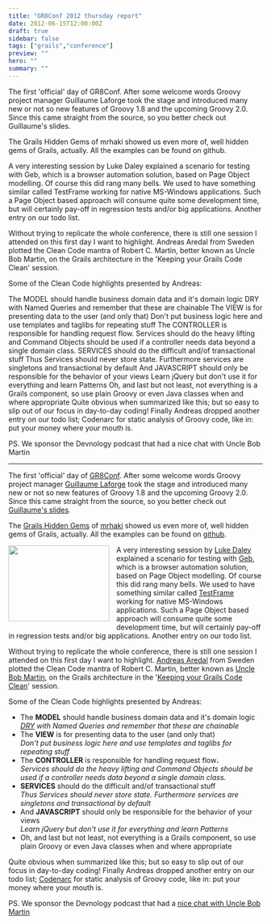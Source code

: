```yaml
---
title: "GR8Conf 2012 thursday report"
date: 2012-06-15T12:00:00Z
draft: true
sidebar: false
tags: ["grails","conference"]
preview: ""
hero: ""
summary: ""
---
```


The first 'official' day of GR8Conf. After some welcome words Groovy project manager Guillaume Laforge took the stage and introduced many new or not so new features of Groovy 1.8 and the upcoming Groovy 2.0. Since this came straight from the source, so you better check out Guillaume's slides.

The Grails Hidden Gems of mrhaki showed us even more of, well hidden gems of Grails, actually. All the examples can be found on github.


A very interesting session by Luke Daley explained a scenario for testing with Geb, which is a browser automation solution, based on Page Object modelling. Of course this did rang many bells. We used to have something similar called TestFrame working for native MS-Windows applications. Such a Page Object based approach will consume quite some development time, but will certainly pay-off in regression tests and/or big applications. Another entry on our todo list.

Without trying to replicate the whole conference, there is still one session I attended on this first day I want to highlight. Andreas Aredal from Sweden plotted the Clean Code mantra of Robert C. Martin, better known as Uncle Bob Martin, on the Grails architecture in the 'Keeping your Grails Code Clean' session.

Some of the Clean Code highlights presented by Andreas:

The MODEL should handle business domain data and it's domain logic
DRY with Named Queries and remember that these are chainable
The VIEW is for presenting data to the user (and only that)
Don't put business logic here and use templates and taglibs for repeating stuff
The CONTROLLER is responsible for handling request flow.
Services should do the heavy lifting and Command Objects should be used if a controller needs data beyond a single domain class.
SERVICES should do the difficult and/of transactional stuff
Thus Services should never store state. Furthermore services are singletons and transactional by default
And JAVASCRIPT should only be responsible for the behavior of your views
Learn jQuery but don't use it for everything and learn Patterns
Oh, and last but not least, not everything is a Grails component, so use plain Groovy or even Java classes when and where appropriate
Quite obvious when summarized like this; but so easy to slip out of our focus in day-to-day coding! Finally Andreas dropped another entry on our todo list; Codenarc for static analysis of Groovy code, like in: put your money where your mouth is.

PS. We sponsor the Devnology podcast that had a nice chat with Uncle Bob Martin

---


<p>The first 'official' day of <a href="http://gr8conf.eu">GR8Conf</a>. After some welcome words Groovy project manager <a href="http://gr8conf.eu/Speakers/Guillaume-Laforge">Guillaume Laforge</a> took the stage and introduced many new or not so new features of Groovy 1.8 and the upcoming Groovy 2.0. Since this came straight from the source, so you better check out <a href="http://www.slideshare.net/glaforge/groovy-18-and-20-at-gr8conf-europe-2012">Guillaume's slides</a>.
</p><p>The <a href="http://gr8conf.eu/Presentations/Grails-hidden-Gems">Grails Hidden Gems</a> of <a href="http://gr8conf.eu/Speakers/MrHaKi">mrhaki</a> showed us even more of, well hidden gems of Grails, actually. All the examples can be found on <a href="https://github.com/mrhaki/gr8conf2012-grails-hidden-gems">github</a>.</p>
<img border="0" height="150" src="http://3.bp.blogspot.com/-j0gKDzZoe_w/T9tzqLsFc9I/AAAAAAAAAO8/YhpUAn28Lr0/s200/556574_407903282581832_1683816066_n.jpg" style="clear: left; float: left; margin-bottom: 1em; margin-right: 1em;" width="200" /><p>A very interesting session by <a href="http://gr8conf.eu/Speakers/Luke-Daley">Luke Daley</a> explained a scenario for testing with <a href="http://www.gebish.org/">Geb</a>, which is a browser automation solution, based on Page Object modelling. Of course this did rang many bells. We used to have something similar called <a href="http://nl.wikipedia.org/wiki/TestFrame">TestFrame</a> working for native MS-Windows applications. Such a Page Object based approach will consume quite some development time, but will certainly pay-off in regression tests and/or big applications. Another entry on our todo list.</p>
<p>Without trying to replicate the whole conference, there is still one session I attended on this first day I want to highlight. <a href="http://gr8conf.eu/Speakers/Andreas-Aredal">Andreas Aredal</a> from Sweden plotted the Clean Code mantra of Robert C. Martin, better known as <a href="https://twitter.com/#!/unclebobmartin">Uncle Bob Martin</a>, on the Grails architecture in the '<a href="http://gr8conf.eu/Presentations/Keeping-your-Grails-code-clean">Keeping your Grails Code Clean</a>' session.</p>
<p>Some of the Clean Code highlights presented by Andreas:</p>
<ul>
<li>The <b>MODEL</b> should handle business domain data and it's domain logic<br />
<i><a href="http://en.wikipedia.org/wiki/Don't_repeat_yourself">DRY</a> with Named Queries and remember that these are chainable</i></li>
<li>The <b>VIEW</b> is for presenting data to the user (and only that)<br />
<i>Don't put business logic here and use templates and taglibs for repeating stuff</i>
</li>
<li>The <b>CONTROLLER</b> is responsible for handling request flow<b>.</b><br />
<i>Services should do the heavy lifting and Command Objects should be used if a controller needs data beyond a single domain class.</i>
</li>
<li><b>SERVICES</b> should do the difficult and/of transactional stuff<br />
<i>Thus Services should never store state. Furthermore services are singletons and transactional by default</i>
</li><li>And <b>JAVASCRIPT</b> should only be responsible for the behavior of your views<br />
<i>Learn jQuery but don't use it for everything and learn Patterns</i></li>
<li>Oh, and last but not least, not everything is a Grails component, so use plain Groovy or even Java classes when and where appropriate</li>
</ul>
<p>Quite obvious when summarized like this; but so easy to slip out of our focus in day-to-day coding! Finally Andreas dropped another entry on our todo list; <a href="http://codenarc.sourceforge.net/">Codenarc</a> for static analysis of Groovy code, like in: put your money where your mouth is.</p>
<p>PS. We sponsor the Devnology podcast that had a <a href="http://devnology.nl/podcast/10-content/98-devnology-podcast-006">nice chat with Uncle Bob Martin</a></p><p></p>
